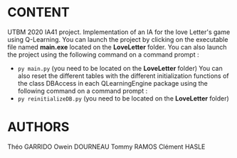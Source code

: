# CONTENT
UTBM 2020 IA41 project. Implementation of an IA for the love Letter's game using Q-Learning.
You can launch the project by clicking on the executable file named **main.exe** located on the **LoveLetter** folder.
You can also launch the project using the following command on a command prompt :
- `py main.py` (you need to be located on the **LoveLetter** folder)
You can also reset the different tables with the different initialization functions of the class DBAccess in each QLearningEngine package using the following command on a command prompt :
- `py reinitializeDB.py` (you need to be located on the **LoveLetter** folder)

# AUTHORS
Théo GARRIDO
Owein DOURNEAU
Tommy RAMOS
Clément HASLE
